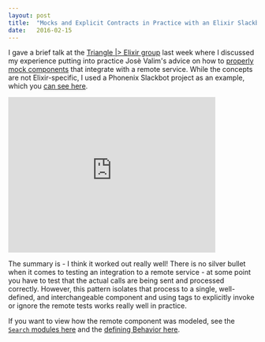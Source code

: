 ```yaml
---
layout: post
title:  "Mocks and Explicit Contracts in Practice with an Elixir Slackbot"
date:   2016-02-15
---
```


I gave a brief talk at the [Triangle |> Elixir group](http://triangle-elixir.github.io) last week where I discussed my experience putting into practice Josè Valim's advice on how to [properly mock components](http://blog.plataformatec.com.br/2015/10/mocks-and-explicit-contracts/) that integrate with a remote service. While the concepts are not Elixir-specific, I used a Phonenix Slackbot project as an example, which you [can see here](https://github.com/rwdaigle/spreedly-docs-slackbot).

<iframe width="420" height="315" src="https://www.youtube.com/embed/NDfB3bVnvnA" frameborder="0" allowfullscreen></iframe>

The summary is - I think it worked out really well! There is no silver bullet when it comes to testing an integration to a remote service - at some point you have to test that the actual calls are being sent and processed correctly. However, this pattern isolates that process to a single, well-defined, and interchangeable component and using tags to explicitly invoke or ignore the remote tests works really well in practice.

If you want to view how the remote component was modeled, see the [`Search` modules here](https://github.com/rwdaigle/spreedly-docs-slackbot/tree/f3d7d9f108a2da2ae629ce68dd5f1351f3993ec1/web/models/search) and the [defining Behavior here](https://github.com/rwdaigle/spreedly-docs-slackbot/blob/f3d7d9f108a2da2ae629ce68dd5f1351f3993ec1/web/models/search.ex).
